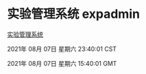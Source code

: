 # 实验管理系统 expadmin
[实验管理系统](http://171.113.178.57:56808/expadmin-782313d2-e1b1-4ea7-932e-3a55e6a1a4d0/)

2021年 08月 07日 星期六 23:40:01 CST

2021年 08月 07日 星期六 15:40:01 GMT
